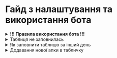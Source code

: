 <h1>Гайд з налаштування та використання бота</h1>
<details>
  <summary><strong>!!! Правила використання бота !!!</strong></summary>
  
  1. Ні в якому випадку не можна змінювати порядок таблиць в Google Sheets
  2. Не переставляти/додавати колонки в сторінках
  3. Якщо вам просто треба додати апку в табличку і ви не намагались додати самі апку в бота, то писати/телефонувати мені не треба
  4. Звоніть якщо виникли проблеми з ботом
  
</details>
<details>
  <summary>Таблиця не заповнилась</summary>
  
  1. Відкриваємо репозиторій з нашим ботом
  2. Тикаємо зверху на <strong>Actions</strong><br>
  <img src="https://raw.githubusercontent.com/xanet0/Arbitrage-Analitycs-Documentation/main/image/Screenshot_2.png" alt="Фото" style="width: 80%;"><br>
  3. 1. Тикаємо на <strong>Google Sheets API parser</strong>
     2. Жмемо <strong>Run workflow</strong>
     3. Записуємо дату, яку в таблиці нам потрібно оновити<pre><strong>Формат Запису</strong><br>Дата.Місяць.Рік<br>Приклад: 09.04.2024</pre>
     4. Далі тиснемо на <strong>Run workflow</strong> знову
  <img src="https://raw.githubusercontent.com/xanet0/Arbitrage-Analitycs-Documentation/main/image/image_2024-08-09_15-46-09.png" alt="Фото" style="width: 80%;">
</details>
<details>
  <summary>Як заповнити таблицю за інший день</summary><br>
  <strong>В пункті таблиця не заповнилась все розписано</strong><br>
</details>


<details>
  <summary>Додавання нової апки в табличку</summary>
  <h3>Налаштування:</h3>
  
  1. Відкриваємо наш репозиторій та потрібну нам папку
  2. Відкриваємо data.json
  3. В табличці створюємо новий лист з кампаніями
  4. Колонки з сервісами повинні бути обов'язково в такому ж порядку як на інших листах 

  <details>
    <summary><strong>Обов'язкові правила при налаштуванні</strong></summary><br>
    
  При додаванні кампанії або апки в data.json <strong>дуже важливий порядок</strong><br>
  Як потрібно додавати кампанію/апку
    
    Наприклад:
        У нас в табличці такий порядок: Gta USSR, GTA Brazil, Gta Mexico
        Ми хочемо додати GTA Brazil в парсер, в data.json повино вийти так:
        "Gta USSR":"fj438djsdkjf2",
        "Gta brazil":"sdlfsu39d",
        "Gta Mexico":"kdsfhs892df"

  <strong>Примітка</strong>

    Якщо ви додаєте апку в табличку, в самий кінець списку, то при додаванні строки в data.json кома в кінці не повинна стояти "Назву апки":"Campaign Set ID"
    Якщо додаєте апку не в кінці списку, то кома повинна ОБОВ'ЯЗКОВО стояти "Назву апки":"Campaign Set ID",
    
  </details>
  <details>
    <summary><strong>Unity Ads</strong></summary><br>
    <strong>Копіювання Campaign Set ID</strong>
      
    1. Відкриваємо Unity Cloud, User Acquisition
    2. Наводимо курсором на потрібну нам апку
    3. Копіюємо Campaign Set ID:
      
  <img src="https://github.com/xanet0/Arbitrage-Analitycs-Documentation/blob/main/image/Screenshot_4.png" alt="Фото" style="width: 80%;"><br>
  
  
  <strong>Додавання Кампанії в Бота</strong>
  
      
    1. Заходимо в data.json, шукаємо розділ unityAds
    2. Далі орієнтуємося по назвам апок і додаємо нову строку, в тому ж порядку як в табличці
    3. В строці пишемо "Назву апки(можна вказати любу назву)":"Campaign Set ID",
        
  </details>
  
  <details>
    <summary><strong>Unity Monet</strong></summary>><br>
    <strong>Копіювання Android Game ID</strong>
    
    1. Відкриваємо Unity Cloud, Ads Monetization
    2. Вибираємо потрібну нам апку
    3. Жмемо на Ad units
    4. Копіюємо Android Game Id:
    
  <img src="https://github.com/xanet0/Arbitrage-Analitycs-Documentation/blob/main/image/Screenshot_3.png" alt="Фото" style="width: 80%;"><br>

  
  <strong>Додавання Кампанії в Бота</strong>
  
    1. Заходимо в data.json, шукаємо розділ unityMonet
    2. Далі орієнтуємося по назвам апок і додаємо нову строку, в тому ж порядку як в табличці
    3. В строці пишемо "Назву апки(можна вказати любу назву)":"Android Game Id",
    
  </details>
  
  <details>
    <summary><strong>IS Monetization</strong></summary><br>
  <strong>Копіювання App ID</strong>
    
    1. Відкриваємо IronSorce, тикаємо на Apps
    2. Шукаємо потрібну нам апку
    3. Копіюємо App ID

  <img src="https://github.com/xanet0/Arbitrage-Analitycs-Documentation/blob/main/image/Screenshot_5.png" alt="Фото" style="width: 80%;"><br>

  <strong>Додавання Кампанії в Бота</strong>
  
    1. Заходимо в data.json, шукаємо розділ ironsourceMonet
    2. Далі орієнтуємося по назвам апок і додаємо нову строку, в тому ж порядку як в табличці
    3. В строці пишемо "Назву апки(можна вказати любу назву)":"App ID",
  
  </details>
  
  <details>
    <summary><strong>IS Ads</strong></summary><br>
    
  Примітка: Налаштування IS Ads буде трохи відрізнятися від інших
  <strong>Отримання назви апки в IS Ads</strong>
    
    1. Відкриваємо IronSource, відкриваємо Ads
    2. Тицяємо на Report Generator
    3. Після чого тицяємо на триб
    4. У вас буде стояти галочка на Country, її ми прибираємо. На фотці видно що повинно стояти
    5. Тикаємо на Run Report
  <h1><a href="https://slovnyk.ua/index.php?swrd=%D1%82%D1%80%D0%B8%D0%B1" target="_blank">Триб</a></h1><br>
  <img src="https://github.com/xanet0/Arbitrage-Analitycs-Documentation/blob/main/image/Screenshot_3.png" alt="Фото" style="width: 80%;"><br>

    1. Перед собою ми бачимо список всіх активних кампаній
    2. Далі нам просто потрібно скопіювати назву кампанії

  <img src="https://github.com/xanet0/Arbitrage-Analitycs-Documentation/blob/main/image/Screenshot_9.png" alt="Фото" style="width: 80%;"><br>

  Наступний крок з додаванням Кампанії в Бота трохи відрізняється
  <strong>Додавання Кампанії в Бота</strong>
  
    1. Заходимо в data.json, шукаємо розділ ironsourceAds
    2. Далі заходимо в свою табличку та копіюємо назву листа, для которого налаштовуємо бота
    3. Далі додаємо нову строку, порядок не важливий і в строці пишемо "Назву листа в табличці":"Назва апки IS Ads",

    
  </details>
  
</details>
